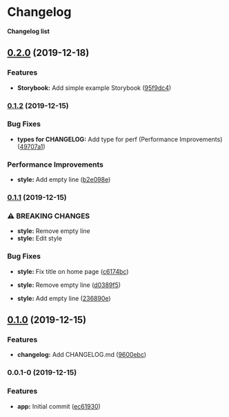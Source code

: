 # Changelog

**Changelog list**


## [0.2.0](https://github.com/peteichuk/changelog/compare/v0.1.2...v0.2.0) (2019-12-18)


### Features

* **Storybook:** Add simple example Storybook ([95f9dc4](https://github.com/peteichuk/changelog/commit/95f9dc4e1d944943657da7c96125b9705fd77349))

### [0.1.2](https://github.com/peteichuk/changelog/compare/v0.1.1...v0.1.2) (2019-12-15)


### Bug Fixes

* **types for CHANGELOG:** Add type for perf (Performance Improvements) ([49707a1](https://github.com/peteichuk/changelog/commit/49707a11b5366505f1a8359e4f04e63d9e29e9bc))


### Performance Improvements

* **style:** Add empty line ([b2e098e](https://github.com/peteichuk/changelog/commit/b2e098ec438a1a42dd3aaec80db2257bcb4dd35b))

### [0.1.1](https://github.com/peteichuk/changelog/compare/v0.1.0...v0.1.1) (2019-12-15)


### ⚠ BREAKING CHANGES

* **style:** Remove empty line
* **style:** Edit style

### Bug Fixes

* **style:** Fix title on home page ([c6174bc](https://github.com/peteichuk/changelog/commit/c6174bc0458b52ea597d60dd666bba7c26102545))
* **style:** Remove empty line ([d0389f5](https://github.com/peteichuk/changelog/commit/d0389f5e324ecf16874006ac1dab70c201fe69a2))


* **style:** Add empty line ([236890e](https://github.com/peteichuk/changelog/commit/236890e30bf7f7e6448190ff0f0664b1772070ca))

## [0.1.0](https://github.com/peteichuk/changelog/compare/v0.0.1-0...v0.1.0) (2019-12-15)


### Features

* **changelog:** Add CHANGELOG.md ([9600ebc](https://github.com/peteichuk/changelog/commit/9600ebcfd2fc3f301fc267746adf1b05bc49d8d3))

### 0.0.1-0 (2019-12-15)


### Features

* **app:** Initial commit ([ec61930](https://github.com/peteichuk/changelog/commit/ec61930f1f015d82ee499030700e58670f08f48e))
